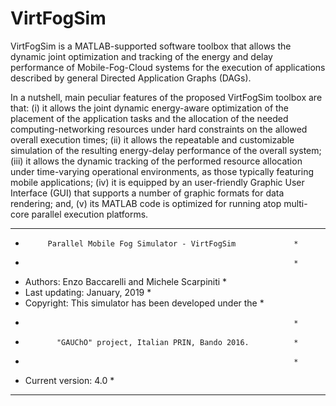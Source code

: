 # VirtFogSim
VirtFogSim is a MATLAB-supported software toolbox that allows the dynamic joint optimization and tracking of the energy and delay performance of Mobile-Fog-Cloud systems for the execution of applications described by general Directed Application Graphs (DAGs).

In a nutshell, main peculiar features of the proposed VirtFogSim toolbox are that: (i) it allows the joint dynamic energy-aware optimization of the placement of the application tasks and the allocation of the needed computing-networking resources under hard constraints on the allowed overall execution times; (ii) it allows the repeatable and customizable simulation of the resulting energy-delay performance of the overall system; (iii) it allows the dynamic tracking of the performed resource allocation under time-varying operational environments, as those typically featuring mobile applications; (iv) it is equipped by an user-friendly Graphic User Interface (GUI) that supports a number of graphic formats for data rendering; and, (v) its MATLAB code is optimized for running atop multi-core parallel execution platforms.


   * * * * * * * * * * * * * * * * * * * * * * * * * * * * * * * * * *
   *          Parallel Mobile Fog Simulator - VirtFogSim             *
   *                                                                 *
   * Authors: Enzo Baccarelli and Michele Scarpiniti                 *
   * Last updating: January, 2019                                    *
   * Copyright: This simulator has been developed under the          *
   *                                                                 *
   *            "GAUChO" project, Italian PRIN, Bando 2016.          *
   *                                                                 *
   * Current version: 4.0                                            *
   * * * * * * * * * * * * * * * * * * * * * * * * * * * * * * * * * *
